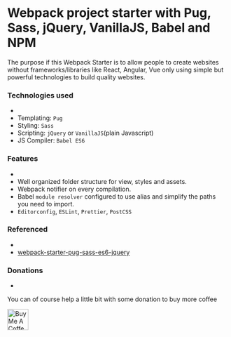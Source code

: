 # Webpack project starter with Pug, Sass, jQuery, VanillaJS, Babel and NPM

The purpose if this Webpack Starter is to allow people to create websites without frameworks/libraries like React, Angular, Vue only using simple but powerful technologies to build quality websites.

### Technologies used
-
- Templating: ```Pug```
- Styling: ```Sass```
- Scripting: ```jQuery``` or ```VanillaJS```(plain Javascript)
- JS Compiler: ```Babel ES6```

### Features
-
- Well organized folder structure for view, styles and assets.
- Webpack notifier on every compilation.
- Babel ```module resolver``` configured to use alias and simplify the paths you need to import.
- ```Editorconfig```, ```ESLint```, ```Prettier```, ```PostCSS```

### Referenced
-
- [webpack-starter-pug-sass-es6-jquery](https://github.com/SoldierCorp/webpack-starter-pug-sass-es6-jquery)

### Donations
-
You can of course help a little bit with some donation to buy more coffee

<a href="https://www.buymeacoffee.com/nauthnil" target="_blank"><img src="https://cdn.buymeacoffee.com/buttons/default-orange.png" alt="Buy Me A Coffee" height="48" ></a>
